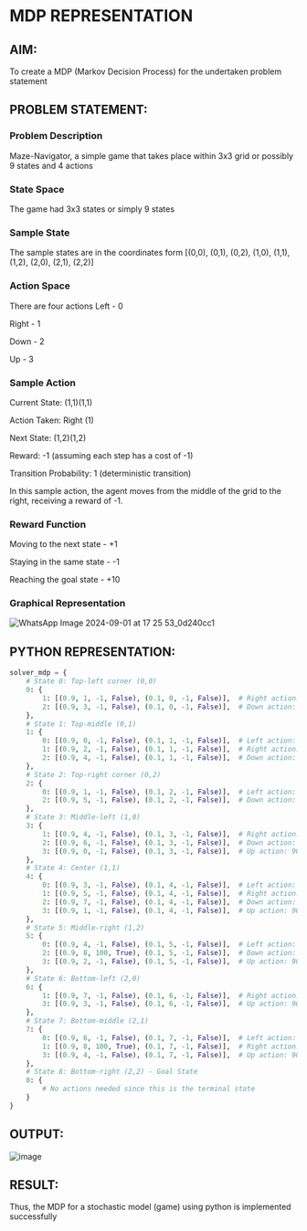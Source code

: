 # MDP REPRESENTATION

## AIM:
To create a MDP (Markov Decision Process) for the undertaken problem statement

## PROBLEM STATEMENT:

### Problem Description
Maze-Navigator, a simple game that takes place within 3x3 grid or possibly 9 states and 4 actions

### State Space
The game had 3x3 states or simply 9 states

### Sample State
The sample states are in the coordinates form [(0,0), (0,1), (0,2), (1,0), (1,1), (1,2), (2,0), (2,1), (2,2)]

### Action Space
There are four actions Left - 0

Right - 1

Down - 2

Up - 3


### Sample Action
Current State: (1,1)(1,1)

Action Taken: Right (1)

Next State: (1,2)(1,2)

Reward: -1 (assuming each step has a cost of -1)

Transition Probability: 1 (deterministic transition)

In this sample action, the agent moves from the middle of the grid to the right, receiving a reward of -1.

### Reward Function
Moving to the next state - +1 

Staying in the same state - -1 

Reaching the goal state - +10

### Graphical Representation

![WhatsApp Image 2024-09-01 at 17 25 53_0d240cc1](https://github.com/user-attachments/assets/23390b91-d92d-4112-8afd-fb48f5b61db3)

## PYTHON REPRESENTATION:
```python
solver_mdp = {
    # State 0: Top-left corner (0,0)
    0: {
        1: [(0.9, 1, -1, False), (0.1, 0, -1, False)],  # Right action: 90% move to (0,1), 10% stay in (0,0)
        2: [(0.9, 3, -1, False), (0.1, 0, -1, False)],  # Down action: 90% move to (1,0), 10% stay in (0,0)
    },
    # State 1: Top-middle (0,1)
    1: {
        0: [(0.9, 0, -1, False), (0.1, 1, -1, False)],  # Left action: 90% move to (0,0), 10% stay in (0,1)
        1: [(0.9, 2, -1, False), (0.1, 1, -1, False)],  # Right action: 90% move to (0,2), 10% stay in (0,1)
        2: [(0.9, 4, -1, False), (0.1, 1, -1, False)],  # Down action: 90% move to (1,1), 10% stay in (0,1)
    },
    # State 2: Top-right corner (0,2)
    2: {
        0: [(0.9, 1, -1, False), (0.1, 2, -1, False)],  # Left action: 90% move to (0,1), 10% stay in (0,2)
        2: [(0.9, 5, -1, False), (0.1, 2, -1, False)],  # Down action: 90% move to (1,2), 10% stay in (0,2)
    },
    # State 3: Middle-left (1,0)
    3: {
        1: [(0.9, 4, -1, False), (0.1, 3, -1, False)],  # Right action: 90% move to (1,1), 10% stay in (1,0)
        2: [(0.9, 6, -1, False), (0.1, 3, -1, False)],  # Down action: 90% move to (2,0), 10% stay in (1,0)
        3: [(0.9, 0, -1, False), (0.1, 3, -1, False)],  # Up action: 90% move to (0,0), 10% stay in (1,0)
    },
    # State 4: Center (1,1)
    4: {
        0: [(0.9, 3, -1, False), (0.1, 4, -1, False)],  # Left action: 90% move to (1,0), 10% stay in (1,1)
        1: [(0.9, 5, -1, False), (0.1, 4, -1, False)],  # Right action: 90% move to (1,2), 10% stay in (1,1)
        2: [(0.9, 7, -1, False), (0.1, 4, -1, False)],  # Down action: 90% move to (2,1), 10% stay in (1,1)
        3: [(0.9, 1, -1, False), (0.1, 4, -1, False)],  # Up action: 90% move to (0,1), 10% stay in (1,1)
    },
    # State 5: Middle-right (1,2)
    5: {
        0: [(0.9, 4, -1, False), (0.1, 5, -1, False)],  # Left action: 90% move to (1,1), 10% stay in (1,2)
        2: [(0.9, 8, 100, True), (0.1, 5, -1, False)],  # Down action: 90% move to (2,2) (goal), 10% stay in (1,2)
        3: [(0.9, 2, -1, False), (0.1, 5, -1, False)],  # Up action: 90% move to (0,2), 10% stay in (1,2)
    },
    # State 6: Bottom-left (2,0)
    6: {
        1: [(0.9, 7, -1, False), (0.1, 6, -1, False)],  # Right action: 90% move to (2,1), 10% stay in (2,0)
        3: [(0.9, 3, -1, False), (0.1, 6, -1, False)],  # Up action: 90% move to (1,0), 10% stay in (2,0)
    },
    # State 7: Bottom-middle (2,1)
    7: {
        0: [(0.9, 6, -1, False), (0.1, 7, -1, False)],  # Left action: 90% move to (2,0), 10% stay in (2,1)
        1: [(0.9, 8, 100, True), (0.1, 7, -1, False)],  # Right action: 90% move to (2,2) (goal), 10% stay in (2,1)
        3: [(0.9, 4, -1, False), (0.1, 7, -1, False)],  # Up action: 90% move to (1,1), 10% stay in (2,1)
    },
    # State 8: Bottom-right (2,2) - Goal State
    8: {
        # No actions needed since this is the terminal state
    }
}
```

## OUTPUT:
![image](https://github.com/user-attachments/assets/53d8d79b-b42b-4c68-b668-71db2681bd50)

## RESULT:
Thus, the MDP for a stochastic model (game) using python is implemented successfully

